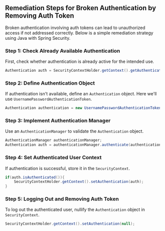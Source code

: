

## Remediation Steps for Broken Authentication by Removing Auth Token
Broken authentication involving auth tokens can lead to unauthorized access if not addressed correctly. Below is a simple remediation strategy using Java with Spring Security.

### Step 1: Check Already Available Authentication
First, check whether authentication is already active for the intended use.

```java
Authentication auth = SecurityContextHolder.getContext().getAuthentication();
```

### Step 2: Define Authentication Object
If authentication isn't available, define an `Authentication` object. Here we'll use `UsernamePasswordAuthenticationToken`.

```java
Authentication authentication = new UsernamePasswordAuthenticationToken(username, password);
```

### Step 3: Implement Authentication Manager
Use an `AuthenticationManager` to validate the `Authentication` object.

```java
AuthenticationManager authenticationManager;
Authentication auth = authenticationManager.authenticate(authentication);
```

### Step 4: Set Authenticated User Context
If authentication is successful, store it in the `SecurityContext`.

```java
if(auth.isAuthenticated()){
    SecurityContextHolder.getContext().setAuthentication(auth);
}
```

### Step 5: Logging Out and Removing Auth Token
To log out the authenticated user, nullify the `Authentication` object in `SecurityContext`.

```java
SecurityContextHolder.getContext().setAuthentication(null);
```